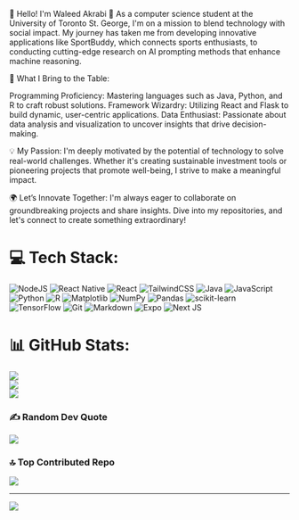 🌟 Hello! I'm Waleed Akrabi 🌟
As a computer science student at the University of Toronto St. George, I'm on a mission to blend technology with social impact. My journey has taken me from developing innovative applications like SportBuddy, which connects sports enthusiasts, to conducting cutting-edge research on AI prompting methods that enhance machine reasoning.

🚀 What I Bring to the Table:

Programming Proficiency: Mastering languages such as Java, Python, and R to craft robust solutions.
Framework Wizardry: Utilizing React and Flask to build dynamic, user-centric applications.
Data Enthusiast: Passionate about data analysis and visualization to uncover insights that drive decision-making.

💡 My Passion:
I'm deeply motivated by the potential of technology to solve real-world challenges. Whether it's creating sustainable investment tools or pioneering projects that promote well-being, I strive to make a meaningful impact.

🌍 Let’s Innovate Together:
I'm always eager to collaborate on groundbreaking projects and share insights. Dive into my repositories, and let's connect to create something extraordinary!


# 💻 Tech Stack:
![NodeJS](https://img.shields.io/badge/node.js-6DA55F?style=for-the-badge&logo=node.js&logoColor=white) ![React Native](https://img.shields.io/badge/react_native-%2320232a.svg?style=for-the-badge&logo=react&logoColor=%2361DAFB) ![React](https://img.shields.io/badge/react-%2320232a.svg?style=for-the-badge&logo=react&logoColor=%2361DAFB) ![TailwindCSS](https://img.shields.io/badge/tailwindcss-%2338B2AC.svg?style=for-the-badge&logo=tailwind-css&logoColor=white) ![Java](https://img.shields.io/badge/java-%23ED8B00.svg?style=for-the-badge&logo=openjdk&logoColor=white) ![JavaScript](https://img.shields.io/badge/javascript-%23323330.svg?style=for-the-badge&logo=javascript&logoColor=%23F7DF1E) ![Python](https://img.shields.io/badge/python-3670A0?style=for-the-badge&logo=python&logoColor=ffdd54) ![R](https://img.shields.io/badge/r-%23276DC3.svg?style=for-the-badge&logo=r&logoColor=white) ![Matplotlib](https://img.shields.io/badge/Matplotlib-%23ffffff.svg?style=for-the-badge&logo=Matplotlib&logoColor=black) ![NumPy](https://img.shields.io/badge/numpy-%23013243.svg?style=for-the-badge&logo=numpy&logoColor=white) ![Pandas](https://img.shields.io/badge/pandas-%23150458.svg?style=for-the-badge&logo=pandas&logoColor=white) ![scikit-learn](https://img.shields.io/badge/scikit--learn-%23F7931E.svg?style=for-the-badge&logo=scikit-learn&logoColor=white) ![TensorFlow](https://img.shields.io/badge/TensorFlow-%23FF6F00.svg?style=for-the-badge&logo=TensorFlow&logoColor=white) ![Git](https://img.shields.io/badge/git-%23F05033.svg?style=for-the-badge&logo=git&logoColor=white) ![Markdown](https://img.shields.io/badge/markdown-%23000000.svg?style=for-the-badge&logo=markdown&logoColor=white) ![Expo](https://img.shields.io/badge/expo-1C1E24?style=for-the-badge&logo=expo&logoColor=#D04A37) ![Next JS](https://img.shields.io/badge/Next-black?style=for-the-badge&logo=next.js&logoColor=white)
# 📊 GitHub Stats:
![](https://github-readme-stats.vercel.app/api?username=W-Akrabi&theme=dark&hide_border=true&include_all_commits=true&count_private=false)<br/>
![](https://github-readme-streak-stats.herokuapp.com/?user=W-Akrabi&theme=dark&hide_border=true)<br/>
![](https://github-readme-stats.vercel.app/api/top-langs/?username=W-Akrabi&theme=dark&hide_border=true&include_all_commits=true&count_private=false&layout=compact)

### ✍️ Random Dev Quote
![](https://quotes-github-readme.vercel.app/api?type=horizontal&theme=radical)

### 🔝 Top Contributed Repo
![](https://github-contributor-stats.vercel.app/api?username=W-Akrabi&limit=5&theme=dark&combine_all_yearly_contributions=true)

---
[![](https://visitcount.itsvg.in/api?id=W-Akrabi&icon=0&color=12)](https://visitcount.itsvg.in)

<!-- Proudly created with GPRM ( https://gprm.itsvg.in ) -->

